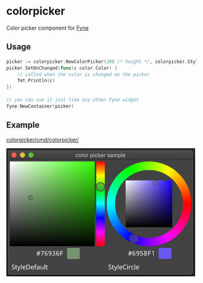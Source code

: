 colorpicker
====

Color picker component for [Fyne](https://fyne.io/)

## Usage

```go
picker := colorpicker.NewColorPicker(200 /* height */, colorpicker.StyleCircle /* Style */)
picker.SetOnChanged(func(c color.Color) {
    // called when the color is changed on the picker
    fmt.Println(c)
})

// you can use it just like any other Fyne widget
fyne.NewContainer(picker)
```

## Example

[colorpicker/cmd/colorpicker/](./cmd/colorpicker/)

<img src="./resource/image.png" width=500>

